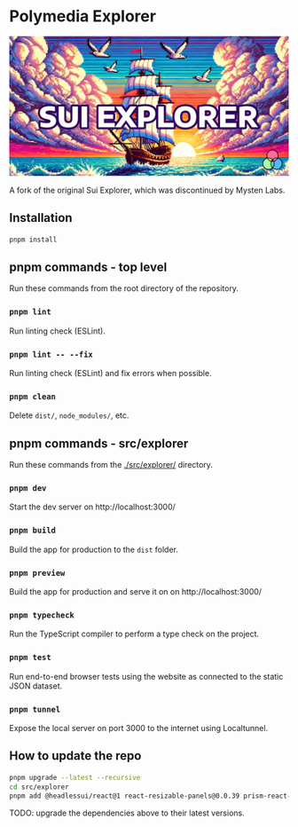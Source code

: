 # Polymedia Explorer

![Polymedia Explorer](./src/explorer/public/img/open-graph.webp)

A fork of the original Sui Explorer, which was discontinued by Mysten Labs.

## Installation

```bash
pnpm install
```

## pnpm commands - top level

Run these commands from the root directory of the repository.

### `pnpm lint`

Run linting check (ESLint).

### `pnpm lint -- --fix`

Run linting check (ESLint) and fix errors when possible.

### `pnpm clean`

Delete `dist/`, `node_modules/`, etc.

## pnpm commands - src/explorer

Run these commands from the [./src/explorer/](./src/explorer/) directory.

### `pnpm dev`

Start the dev server on http://localhost:3000/

### `pnpm build`

Build the app for production to the `dist` folder.

### `pnpm preview`

Build the app for production and serve it on on http://localhost:3000/

### `pnpm typecheck`

Run the TypeScript compiler to perform a type check on the project.

### `pnpm test`

Run end-to-end browser tests using the website as connected to the static JSON dataset.

### `pnpm tunnel`

Expose the local server on port 3000 to the internet using Localtunnel.

## How to update the repo

```bash
pnpm upgrade --latest --recursive
cd src/explorer
pnpm add @headlessui/react@1 react-resizable-panels@0.0.39 prism-react-renderer@1 vite-plugin-svgr@3
```

TODO: upgrade the dependencies above to their latest versions.
